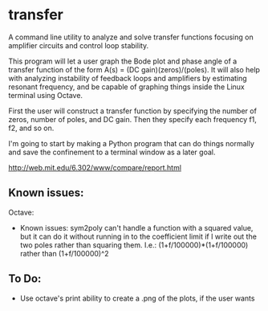 transfer
========
A command line utility to analyze and solve transfer functions focusing on amplifier circuits and control loop stability.

This program will let a user graph the Bode plot and phase angle of a transfer function of the form A(s) = (DC gain)(zeros)/(poles). It will also help with analyzing instability of feedback loops and amplifiers by estimating resonant frequency, and be capable of graphing things inside the Linux terminal using Octave. 

First the user will construct a transfer function by specifying the number of zeros, number of poles, and DC gain. Then they specify each frequency f1, f2, and so on.

I'm going to start by making a Python program that can do things normally and save the confinement to a terminal window as a later goal. 

http://web.mit.edu/6.302/www/compare/report.html

Known issues:
-------------
Octave:
* Known issues: sym2poly can't handle a function with a squared value, but it can do it without 
running in to the coefficient limit if I write out the two poles rather than squaring them.
I.e.: (1+f/100000)*(1+f/100000) rather than (1+f/100000)^2

To Do:
------
* Use octave's print ability to create a .png of the plots, if the user wants